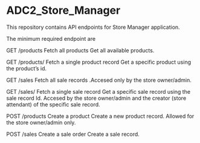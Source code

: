 # ADC2_Store_Manager

This repository  contains API endpoints for  Store Manager application.

The minimum required endpoint are  

GET /products	Fetch all products	Get all available products.

GET /products/	Fetch a single product record	Get a specific product using the product’s id.

GET /sales	Fetch all sale records	.Accesed only by the store owner/admin.

GET /sales/	Fetch a single sale record	Get a specific sale record using the sale record Id. Accesed by the store owner/admin and the creator (store attendant) of the specific sale record.

POST /products	Create a product	Create a new product record. Allowed for  the store owner/admin only.

POST /sales	Create a sale order	Create a sale record.
